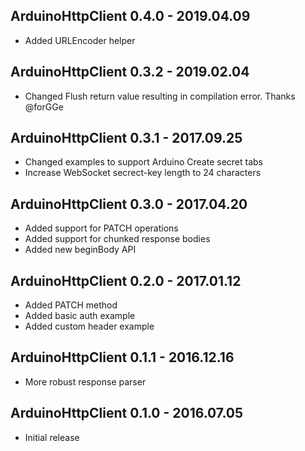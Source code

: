 ## ArduinoHttpClient 0.4.0 - 2019.04.09

* Added URLEncoder helper

## ArduinoHttpClient 0.3.2 - 2019.02.04

* Changed Flush return value resulting in compilation error. Thanks @forGGe

## ArduinoHttpClient 0.3.1 - 2017.09.25

* Changed examples to support Arduino Create secret tabs
* Increase WebSocket secrect-key length to 24 characters

## ArduinoHttpClient 0.3.0 - 2017.04.20

* Added support for PATCH operations
* Added support for chunked response bodies
* Added new beginBody API

## ArduinoHttpClient 0.2.0 - 2017.01.12

* Added PATCH method
* Added basic auth example
* Added custom header example

## ArduinoHttpClient 0.1.1 - 2016.12.16

* More robust response parser

## ArduinoHttpClient 0.1.0 - 2016.07.05

* Initial release

